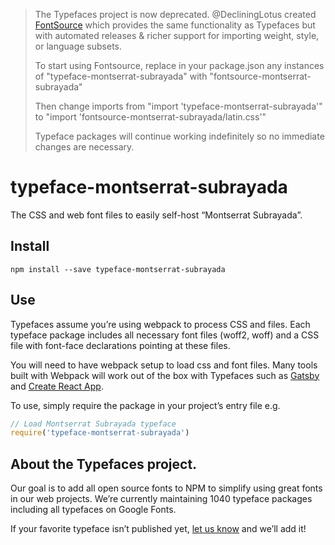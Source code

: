 >The Typefaces project is now deprecated. @DecliningLotus created
[FontSource](https://github.com/fontsource/fontsource) which provides the
same functionality as Typefaces but with automated releases & richer
support for importing weight, style, or language subsets.
>
>To start using Fontsource, replace in your package.json any instances of
"typeface-montserrat-subrayada" with "fontsource-montserrat-subrayada"
>
> Then change imports from "import 'typeface-montserrat-subrayada'" to "import 'fontsource-montserrat-subrayada/latin.css'"
>
>Typeface packages will continue working indefinitely so no immediate
>changes are necessary.

# typeface-montserrat-subrayada

The CSS and web font files to easily self-host “Montserrat Subrayada”.

## Install

`npm install --save typeface-montserrat-subrayada`

## Use

Typefaces assume you’re using webpack to process CSS and files. Each typeface
package includes all necessary font files (woff2, woff) and a CSS file with
font-face declarations pointing at these files.

You will need to have webpack setup to load css and font files. Many tools built
with Webpack will work out of the box with Typefaces such as [Gatsby](https://github.com/gatsbyjs/gatsby)
and [Create React App](https://github.com/facebookincubator/create-react-app).

To use, simply require the package in your project’s entry file e.g.

```javascript
// Load Montserrat Subrayada typeface
require('typeface-montserrat-subrayada')
```

## About the Typefaces project.

Our goal is to add all open source fonts to NPM to simplify using great fonts in
our web projects. We’re currently maintaining 1040 typeface packages
including all typefaces on Google Fonts.

If your favorite typeface isn’t published yet, [let us know](https://github.com/KyleAMathews/typefaces)
and we’ll add it!
